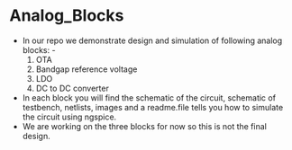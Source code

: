 
# Analog_Blocks
* In our repo we demonstrate design and simulation of following analog blocks: -
    1. OTA
    2. Bandgap reference voltage
    3. LDO
    4. DC to DC converter
* In each block you will find the schematic of the circuit, schematic of testbench, netlists, images and a readme.file
  tells you how to simulate the circuit using ngspice.
* We are working on the three blocks for now so this is not the final design. 
